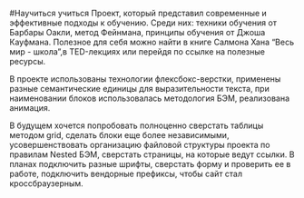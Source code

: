 #Научиться учиться
Проект, который представил современные и эффективные подходы к обучению. Среди них: техники обучения от Барбары Оакли, метод Фейнмана, принципы обучения от Джоша Кауфмана. Полезное для себя можно найти в книге Салмона Хана “Весь мир - школа”,в TED-лекциях или перейдя по ссылке на полезные ресурсы.

В проекте использованы технологии флексбокс-верстки, применены разные семантические единицы для выразительности текста, при наименовании блоков использовалась методология БЭМ, реализована анимация.

В будущем хочется попробовать полноценно сверстать таблицы методом grid, сделать блоки еще более независимыми, усовершенствовать организацию файловой структуры проекта  по правилам Nested БЭМ, сверстать страницы, на которые ведут ссылки.
В планах подключить разные шрифты, сверстать форму и проверить ее в работе, подключить вендорные префиксы, чтобы сайт стал кроссбраузерным.
